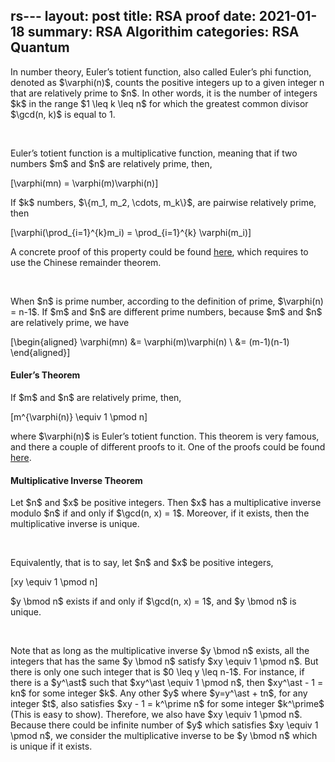 rs---
layout:     post
title:      RSA proof
date:       2021-01-18
summary:    RSA  Algorithim
categories: RSA Quantum
---
<p>In number theory, Euler’s totient function, also called Euler’s phi function, denoted as $\varphi(n)$, counts the positive integers up to a given integer n that are relatively prime to $n$. In other words, it is the number of integers $k$ in the range $1 \leq k \leq n$ for which the greatest common divisor $\gcd(n, k)$ is equal to 1.</p>

<p><br /></p>

<p>Euler’s totient function is a multiplicative function, meaning that if two numbers $m$ and $n$ are relatively prime, then,</p>

\[\varphi(mn) = \varphi(m)\varphi(n)\]

<p>If $k$ numbers, $\{m_1, m_2, \cdots, m_k\}$, are pairwise relatively prime, then</p>

\[\varphi(\prod_{i=1}^{k}m_i) = \prod_{i=1}^{k} \varphi(m_i)\]

<p>A concrete proof of this property could be found <a href="https://exploringnumbertheory.wordpress.com/2015/11/13/eulers-phi-function-is-multiplicative/">here</a>, which requires to use the Chinese remainder theorem.</p>

<p><br /></p>

<p>When $n$ is prime number, according to the definition of prime, $\varphi(n) = n-1$. If $m$ and $n$ are different prime numbers, because $m$ and $n$ are relatively prime, we have</p>

\[\begin{aligned}
\varphi(mn) &amp;= \varphi(m)\varphi(n) \\
&amp;= (m-1)(n-1)
\end{aligned}\]

<h4 id="eulers-theorem">Euler’s Theorem</h4>

<p>If $m$ and $n$ are relatively prime, then,</p>

\[m^{\varphi(n)} \equiv 1 \pmod n\]

<p>where $\varphi(n)$ is Euler’s totient function. This theorem is very famous, and there a couple of different proofs to it. One of the proofs could be found <a href="https://brilliant.org/wiki/eulers-theorem/">here</a>.</p>

<h4 id="multiplicative-inverse-theorem">Multiplicative Inverse Theorem</h4>

<p>Let $n$ and $x$ be positive integers. Then $x$ has a multiplicative inverse modulo $n$ if and only if $\gcd(n, x) = 1$. Moreover, if it exists, then the multiplicative inverse is unique.</p>

<p><br /></p>

<p>Equivalently, that is to say, let $n$ and $x$ be positive integers,</p>

\[xy \equiv 1 \pmod n\]

<p>$y \bmod n$ exists if and only if $\gcd(n, x) = 1$, and $y \bmod n$ is unique.</p>

<p><br /></p>

<p>Note that as long as the multiplicative inverse $y \bmod n$ exists, all the integers that has the same $y \bmod n$ satisfy $xy \equiv 1 \pmod n$. But there is only one such integer that is $0 \leq y \leq n-1$. For instance, if there is a $y^\ast$ such that $xy^\ast \equiv 1 \pmod n$, then $xy^\ast - 1 = kn$ for some integer $k$. Any other $y$ where $y=y^\ast + tn$, for any integer $t$, also satisfies $xy - 1 = k^\prime n$ for some integer $k^\prime$ (This is easy to show). Therefore, we also have $xy \equiv 1 \pmod n$. Because there could be infinite number of $y$ which satisfies $xy \equiv 1 \pmod n$, we consider the multiplicative inverse to be $y \bmod n$ which is unique if it exists.</p>

<p><br /></p>


